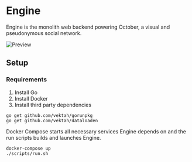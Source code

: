 # Engine 

Engine is the monolith web backend powering October, a visual and pseudonymous social network.

![Preview](https://raw.githubusercontent.com/october93/engine/master/preview.png?token=AAFBT2IRGCUPZOHAW4BQGHS5IE2D6)

## Setup

### Requirements

1. Install Go
2. Install Docker
3. Install third party dependencies

```
go get github.com/vektah/gorunpkg
go get github.com/vektah/dataloaden

```

Docker Compose starts all necessary services Engine depends on and the run scripts builds and launches Engine.

```
docker-compose up
./scripts/run.sh
```
